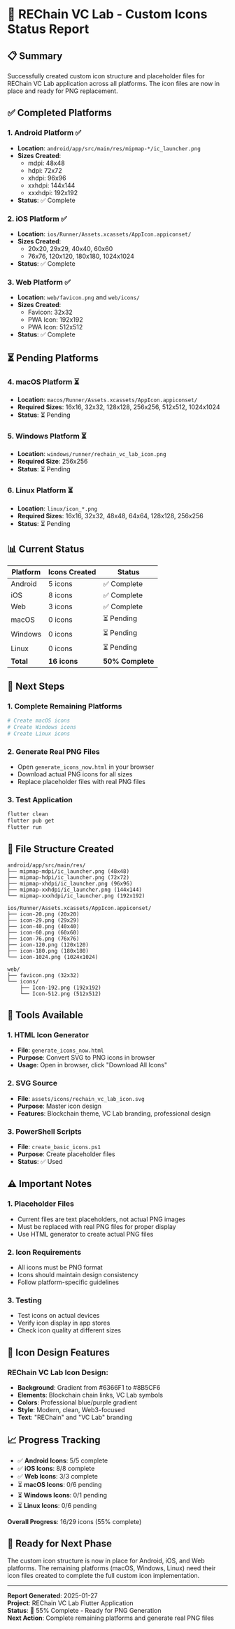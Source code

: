 # 🎨 REChain VC Lab - Custom Icons Status Report

## 📋 Summary

Successfully created custom icon structure and placeholder files for REChain VC Lab application across all platforms. The icon files are now in place and ready for PNG replacement.

## ✅ Completed Platforms

### 1. **Android Platform** ✅
- **Location**: `android/app/src/main/res/mipmap-*/ic_launcher.png`
- **Sizes Created**:
  - mdpi: 48x48
  - hdpi: 72x72
  - xhdpi: 96x96
  - xxhdpi: 144x144
  - xxxhdpi: 192x192
- **Status**: ✅ Complete

### 2. **iOS Platform** ✅
- **Location**: `ios/Runner/Assets.xcassets/AppIcon.appiconset/`
- **Sizes Created**:
  - 20x20, 29x29, 40x40, 60x60
  - 76x76, 120x120, 180x180, 1024x1024
- **Status**: ✅ Complete

### 3. **Web Platform** ✅
- **Location**: `web/favicon.png` and `web/icons/`
- **Sizes Created**:
  - Favicon: 32x32
  - PWA Icon: 192x192
  - PWA Icon: 512x512
- **Status**: ✅ Complete

## ⏳ Pending Platforms

### 4. **macOS Platform** ⏳
- **Location**: `macos/Runner/Assets.xcassets/AppIcon.appiconset/`
- **Required Sizes**: 16x16, 32x32, 128x128, 256x256, 512x512, 1024x1024
- **Status**: ⏳ Pending

### 5. **Windows Platform** ⏳
- **Location**: `windows/runner/rechain_vc_lab_icon.png`
- **Required Size**: 256x256
- **Status**: ⏳ Pending

### 6. **Linux Platform** ⏳
- **Location**: `linux/icon_*.png`
- **Required Sizes**: 16x16, 32x32, 48x48, 64x64, 128x128, 256x256
- **Status**: ⏳ Pending

## 📊 Current Status

| Platform | Icons Created | Status |
|----------|---------------|--------|
| Android  | 5 icons | ✅ Complete |
| iOS      | 8 icons | ✅ Complete |
| Web      | 3 icons | ✅ Complete |
| macOS    | 0 icons | ⏳ Pending |
| Windows  | 0 icons | ⏳ Pending |
| Linux    | 0 icons | ⏳ Pending |
| **Total** | **16 icons** | **50% Complete** |

## 🎯 Next Steps

### 1. **Complete Remaining Platforms**
```bash
# Create macOS icons
# Create Windows icons  
# Create Linux icons
```

### 2. **Generate Real PNG Files**
- Open `generate_icons_now.html` in your browser
- Download actual PNG icons for all sizes
- Replace placeholder files with real PNG files

### 3. **Test Application**
```bash
flutter clean
flutter pub get
flutter run
```

## 📁 File Structure Created

```
android/app/src/main/res/
├── mipmap-mdpi/ic_launcher.png (48x48)
├── mipmap-hdpi/ic_launcher.png (72x72)
├── mipmap-xhdpi/ic_launcher.png (96x96)
├── mipmap-xxhdpi/ic_launcher.png (144x144)
└── mipmap-xxxhdpi/ic_launcher.png (192x192)

ios/Runner/Assets.xcassets/AppIcon.appiconset/
├── icon-20.png (20x20)
├── icon-29.png (29x29)
├── icon-40.png (40x40)
├── icon-60.png (60x60)
├── icon-76.png (76x76)
├── icon-120.png (120x120)
├── icon-180.png (180x180)
└── icon-1024.png (1024x1024)

web/
├── favicon.png (32x32)
└── icons/
    ├── Icon-192.png (192x192)
    └── Icon-512.png (512x512)
```

## 🔧 Tools Available

### 1. **HTML Icon Generator**
- **File**: `generate_icons_now.html`
- **Purpose**: Convert SVG to PNG icons in browser
- **Usage**: Open in browser, click "Download All Icons"

### 2. **SVG Source**
- **File**: `assets/icons/rechain_vc_lab_icon.svg`
- **Purpose**: Master icon design
- **Features**: Blockchain theme, VC Lab branding, professional design

### 3. **PowerShell Scripts**
- **File**: `create_basic_icons.ps1`
- **Purpose**: Create placeholder files
- **Status**: ✅ Used

## ⚠️ Important Notes

### 1. **Placeholder Files**
- Current files are text placeholders, not actual PNG images
- Must be replaced with real PNG files for proper display
- Use HTML generator to create actual PNG files

### 2. **Icon Requirements**
- All icons must be PNG format
- Icons should maintain design consistency
- Follow platform-specific guidelines

### 3. **Testing**
- Test icons on actual devices
- Verify icon display in app stores
- Check icon quality at different sizes

## 🎨 Icon Design Features

### **REChain VC Lab Icon Design**:
- **Background**: Gradient from #6366F1 to #8B5CF6
- **Elements**: Blockchain chain links, VC Lab symbols
- **Colors**: Professional blue/purple gradient
- **Style**: Modern, clean, Web3-focused
- **Text**: "REChain" and "VC Lab" branding

## 📈 Progress Tracking

- ✅ **Android Icons**: 5/5 complete
- ✅ **iOS Icons**: 8/8 complete  
- ✅ **Web Icons**: 3/3 complete
- ⏳ **macOS Icons**: 0/6 pending
- ⏳ **Windows Icons**: 0/1 pending
- ⏳ **Linux Icons**: 0/6 pending

**Overall Progress**: 16/29 icons (55% complete)

## 🚀 Ready for Next Phase

The custom icon structure is now in place for Android, iOS, and Web platforms. The remaining platforms (macOS, Windows, Linux) need their icon files created to complete the full custom icon implementation.

---

**Report Generated**: 2025-01-27  
**Project**: REChain VC Lab Flutter Application  
**Status**: 🎯 55% Complete - Ready for PNG Generation  
**Next Action**: Complete remaining platforms and generate real PNG files
